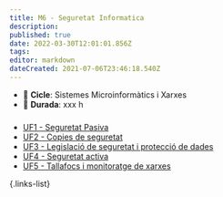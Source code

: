 ```yaml
---
title: M6 - Seguretat Informatica
description: 
published: true
date: 2022-03-30T12:01:01.856Z
tags: 
editor: markdown
dateCreated: 2021-07-06T23:46:18.540Z
---
```


- :notebook_with_decorative_cover: **Cicle**: Sistemes Microinformàtics i Xarxes
- :calendar: **Durada**: xxx h

###


- [UF1 - Seguretat Pasiva](uf1)
- [UF2 - Copies de seguretat](uf2)
- [UF3 - Legislació de seguretat i protecció de dades](uf3)
- [UF4 - Seguretat activa](uf4)
- [UF5 - Tallafocs i monitoratge de xarxes](uf5)
 
 {.links-list}
 